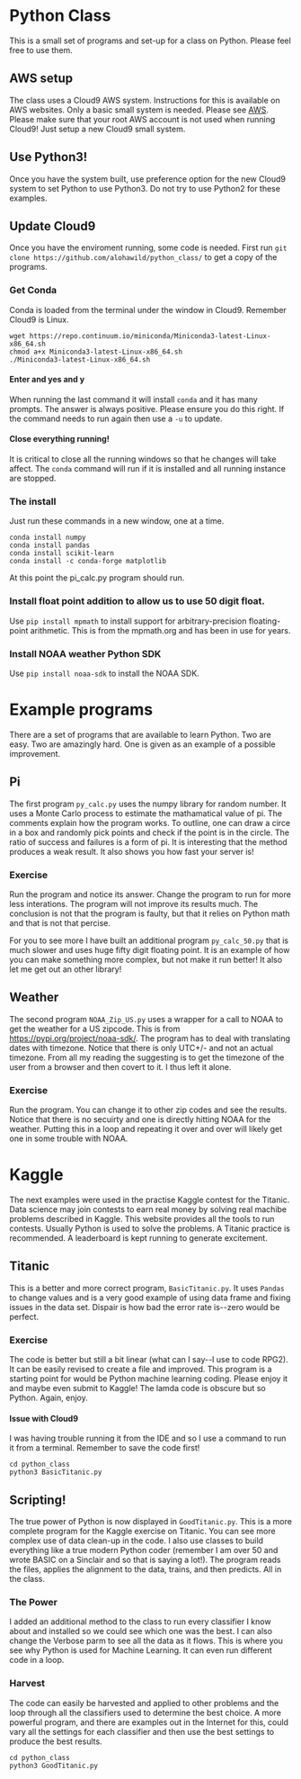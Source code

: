 # Python Class
This is a small set of programs and set-up for a class on Python. Please feel free to use them.
## AWS setup
The class uses a Cloud9 AWS system. Instructions for this is available on AWS websites. Only a basic small system is needed.
Please see [AWS](https://aws.amazon.com). Please make sure that your root AWS account is not used when running Cloud9! Just setup a new Cloud9 small system. 
## Use Python3!
Once you have the system built, use preference option for the new Cloud9 system to set Python to use Python3. Do not try to use Python2 for these examples.
## Update Cloud9
Once you have the enviroment running, some code is needed. First run `git clone https://github.com/alohawild/python_class/` to get a copy of the programs.
### Get Conda
Conda is loaded from the terminal under the window in Cloud9. Remember Cloud9 is Linux.
```
wget https://repo.continuum.io/miniconda/Miniconda3-latest-Linux-x86_64.sh
chmod a+x Miniconda3-latest-Linux-x86_64.sh
./Miniconda3-latest-Linux-x86_64.sh
```
#### Enter and yes and y
When running the last command it will install `conda` and it has many prompts. The answer is always positive. Please ensure you do this right. If the command needs to run again then use a `-u` to update.
#### Close everything running!
It is critical to close all the running windows so that he changes will take affect. The `conda` command will run if it is installed and all running instance are stopped.
### The install
Just run these commands in a new window, one at a time.
```
conda install numpy
conda install pandas
conda install scikit-learn
conda install -c conda-forge matplotlib
```
At this point the pi_calc.py program should run. 
### Install float point addition to allow us to use 50 digit float.
Use `pip install mpmath` to install support for arbitrary-precision floating-point arithmetic. This is from the mpmath.org and has been in use for years. 
### Install NOAA weather Python SDK
Use `pip install noaa-sdk` to install the NOAA SDK.

# Example programs
There are a set of programs that are available to learn Python. Two are easy. Two are amazingly hard. One is given as an example of a possible improvement.
## Pi
The first program `py_calc.py` uses the numpy library for random number. It uses a Monte Carlo process to estimate the mathamatical value of pi. The comments explain how the program works. To outline, one can draw a circe in a box and randomly pick points and check if the point is in the circle. The ratio of success and failures is a form of pi. It is interesting that the method produces a weak result. It also shows you how fast your server is!
### Exercise
Run the program and notice its answer. Change the program to run for more less interations. The program will not improve its results much. The conclusion is not that the program is faulty, but that it relies on Python math and that is not that percise. 

For you to see more I have built an additional program `py_calc_50.py` that is much slower and uses huge fifty digit floating point. It is an example of how you can make something more complex, but not make it run better! It also let me get out an other library!
## Weather
The second program `NOAA_Zip_US.py` uses a wrapper for a call to NOAA to get the weather for a US zipcode. This is from https://pypi.org/project/noaa-sdk/.
The program has to deal with translating dates with timezone. Notice that there is only UTC+/- and not an actual timezone. 
From all my reading the suggesting is to get the timezone of the user from a browser and then covert to it. I thus left it alone.
### Exercise
Run the program. You can change it to other zip codes and see the results. Notice that there is no secuirty and one is directly hitting NOAA for the weather.
Putting this in a loop and repeating it over and over will likely get one in some trouble with NOAA.
# Kaggle
The next examples were used in the practise Kaggle contest for the Titanic. Data science may join contests to earn real money by solving real machibe problems described in Kaggle. This website provides all the tools to run contests. Usually Python is used to solve the problems. A Titanic practice is recommended. A leaderboard is kept running to generate excitement.
## Titanic
This is a better and more correct program, `BasicTitanic.py`. It uses `Pandas` to change values and is a very good example of using data frame and fixing issues in the data set. Dispair is how bad the error rate is--zero would be perfect.
### Exercise
The code is better but still a bit linear (what can I say--I use to code RPG2). It can be easily revised to create a file and improved. This program is a starting point for would be Python machine learning coding. Please enjoy it and maybe even submit to Kaggle! The lamda code is obscure but so Python. Again, enjoy. 
#### Issue with Cloud9
I was having trouble running it from the IDE and so I use a command to run it from a terminal. Remember to save the code first!
```
cd python_class
python3 BasicTitanic.py
```
## Scripting!
The true power of Python is now displayed in `GoodTitanic.py`. This is a more complete program for the Kaggle exercise on Titanic. You can see more complex use of data clean-up in the code. I also use classes to build everything like a true modern Python coder (remember I am over 50 and wrote BASIC on a Sinclair and so that is saying a lot!). The program reads the files, applies the alignment to the data, trains, and then predicts. All in the class. 
### The Power
I added an additional method to the class to run every classifier I know about and installed so we could see which one was the best. I can also change the Verbose parm to see all the data as it flows. This is where you see why Python is used for Machine Learning. It can even run different code in a loop. 
### Harvest
The code can easily be harvested and applied to other problems and the loop through all the classifiers used to determine the best choice. A more powerful program, and there are examples out in the Internet for this, could vary all the settings for each classifier and then use the best settings to produce the best results.
```
cd python_class
python3 GoodTitanic.py
```
